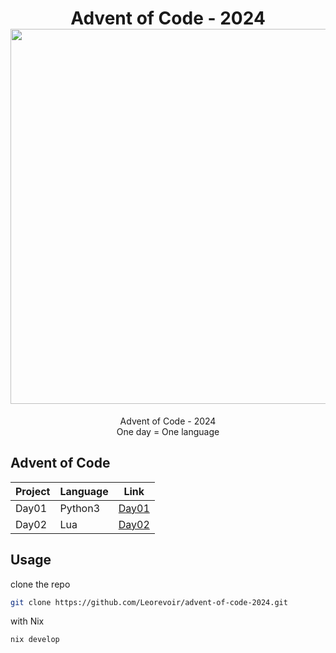 <h1 align="center">
  Advent of Code - 2024
  <img src="https://raw.githubusercontent.com/catppuccin/catppuccin/main/assets/palette/macchiato.png" width="600px"/>
  <br>
</h1>

<p align="center">
  Advent of Code - 2024<br>
  One day = One language
</p>

## Advent of Code

| Project | Language | Link                                                                      |
| ------- | -------- | ------------------------------------------------------------------------- |
| Day01   | Python3  | [Day01](https://github.com/Leorevoir/advent-of-code-2024/tree/main/day01) |
| Day02   | Lua      | [Day02](https://github.com/Leorevoir/advent-of-code-2024/tree/main/day02) |

## Usage

clone the repo

```bash
git clone https://github.com/Leorevoir/advent-of-code-2024.git
```

with Nix

```nix
nix develop
```

